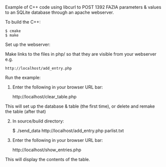 Example of C++ code using libcurl to POST 1392 FAZIA parameters & values to
an SQLite database through an apache webserver.

To build the C++:

    $ cmake
    $ make

Set up the webserver:
  
Make links to the files in php/ so that they are visible from your webserver e.g.
      
    http://localhost/add_entry.php

Run the example:

1. Enter the following in your browser URL bar:
   
    http://localhost/clear_table.php
   
  This will set up the database & table (the first time), or delete and remake the table (after that)
   
2. In source/build directory:
   
    $ ./send_data http://localhost/add_entry.php parlist.txt
   
3. Enter the following in your browser URL bar:
   
    http://localhost/show_entries.php
   
  This will display the contents of the table.
